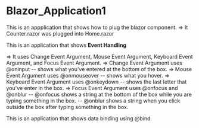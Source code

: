 # Blazor_Application1

This is an appplication that shows how to plug the blazor component.
=> It Counter.razor was plugged into Home.razor

This is an application that shows **Event Handling**

=> It uses Change Event Argument, Mouse Event Argument, Keyboard Event Argument, and Focus Event Argument.
=> Change Event Argument uses @oninput            -- shows what you've entered at the bottom of the box.
=> Mouse Event Argument uses @onmouseover         -- shows what you hover.
=> Keyboard Event Argument uses @onkeydown        -- shows the last letter that you've enter in the box.
=> Focus Event Argument uses @onfocus and @onblur -- @onfocus shows a string at the bottom of the box while you are typing something in the box.
                                                  -- @onblur shows a string when you click outside the box after typing something in the box.

This is an application that shows data binding using @bind.

